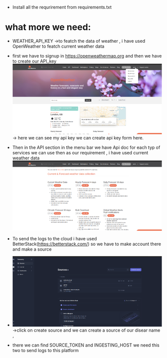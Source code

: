 - Install all the requrirement from requirements.txt
# what more we need:

- WEATHER_API_KEY ->to featch the data of weather , i have used OpenWeather to featch current weather data
- first we have to signup in https://openweathermap.org and then we have to create our API_key ![alt text](image-2.png) -> here we can see my api key we can create api key form here.

- Then in the API section in the menu bar we have Api doc for each typ of services  we can use then as our requirement , i have used current weather data ![alt text](image-3.png)



- To send the logs to the cloud i have  used BetterStack(https://betterstack.com/) so we have to make account there and make a source
- ![alt text](image-1.png) ->click on create source and we can create a source of our disear name ,
- there we can find SOURCE_TOKEN and INGESTING_HOST  we need this two to send logs to this platform